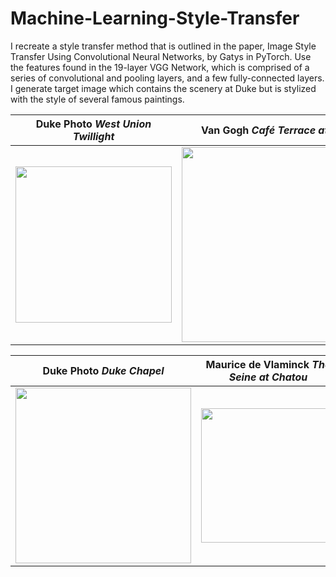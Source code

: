 # Machine-Learning-Style-Transfer
I recreate a style transfer method that is outlined in the paper, Image Style Transfer Using Convolutional Neural Networks, by Gatys in PyTorch. Use the features found in the 19-layer VGG Network, which is comprised of a series of convolutional and pooling layers, and a few fully-connected layers. I generate target image which contains the scenery at Duke but is stylized with the style of several famous paintings.




| Duke Photo _West Union Twillight_ | Van Gogh _Café Terrace at Night_    | Generated Image      | 
|------------|-------------|-------------|
| <img src="https://raw.githubusercontent.com/muxiazhixing/Machine-Learning-Style-Transfer/master/images/west_union1.jpg" width="250"> |<img src="https://raw.githubusercontent.com/muxiazhixing/Machine-Learning-Style-Transfer/master/images/van_bar3.jpg" width="312" >|<img src="https://raw.githubusercontent.com/muxiazhixing/Machine-Learning-Style-Transfer/master/images/westunion_van.png" width="250" > |





| Duke Photo _Duke Chapel_ | Maurice de Vlaminck _The Seine at Chatou_| Generated Image    | 
|------------|-------------|-------------|
| <img src="https://raw.githubusercontent.com/muxiazhixing/Machine-Learning-Style-Transfer/master/images/duke3.jpg" width="281"> |  <div style="text-align: center"><img src="https://raw.githubusercontent.com/muxiazhixing/Machine-Learning-Style-Transfer/master/images/The_River_Seine.jpg" width="215" ></div>|<img src="https://raw.githubusercontent.com/muxiazhixing/Machine-Learning-Style-Transfer/master/images/Machine Learning Style Transfer.png" width="281" > |

